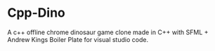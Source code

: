 # Cpp-Dino
A c++ offline chrome dinosaur game clone made in C++ with SFML + Andrew Kings Boiler Plate for visual studio code.

